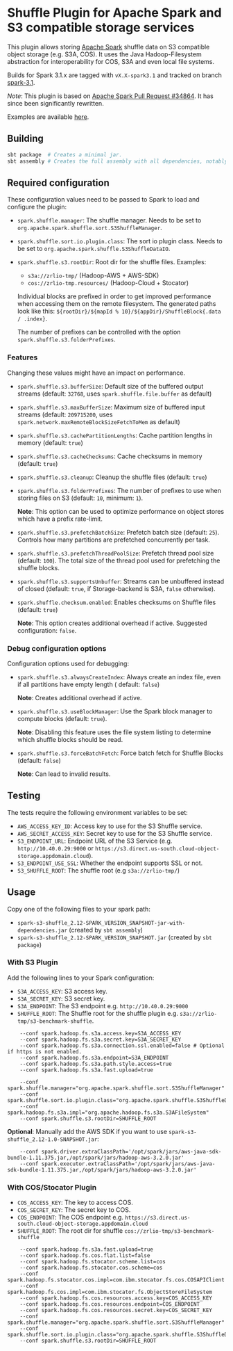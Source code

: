 # Shuffle Plugin for Apache Spark and S3 compatible storage services

This plugin allows storing [Apache Spark](https://spark.apache.org/) shuffle data on S3 compatible object storage (e.g.
S3A, COS). It uses the Java Hadoop-Filesystem abstraction for interoperability for COS, S3A and even local file systems.

Builds for Spark 3.1.x are tagged with `vX.X-spark3.1` and tracked on
branch [spark-3.1](https://github.com/IBM/spark-s3-shuffle/tree/spark-3.1).

*Note*: This plugin is based on [Apache Spark Pull Request #34864](https://github.com/apache/spark/pull/34864/files). It
has since been significantly rewritten.

Examples are available [here](./examples).

## Building

```bash
sbt package  # Creates a minimal jar.
sbt assembly # Creates the full assembly with all dependencies, notably hadoop cloud.
 ```

## Required configuration

These configuration values need to be passed to Spark to load and configure the plugin:

- `spark.shuffle.manager`: The shuffle manager. Needs to be set to `org.apache.spark.shuffle.sort.S3ShuffleManager`.
- `spark.shuffle.sort.io.plugin.class`: The sort io plugin class. Needs to be set to
  `org.apache.spark.shuffle.S3ShuffleDataIO`.
- `spark.shuffle.s3.rootDir`: Root dir for the shuffle files. Examples:
    - `s3a://zrlio-tmp/` (Hadoop-AWS + AWS-SDK)
    - `cos://zrlio-tmp.resources/` (Hadoop-Cloud + Stocator)

  Individual blocks are prefixed in order to get improved performance when accessing them on the remote filesystem.
  The generated paths look like this: `${rootDir}/${mapId % 10}/${appDir}/ShuffleBlock{.data / .index}`.

  The number of prefixes can be controlled with the option `spark.shuffle.s3.folderPrefixes`.

### Features

Changing these values might have an impact on performance.

- `spark.shuffle.s3.bufferSize`: Default size of the buffered output streams (default: `32768`,
  uses `spark.shuffle.file.buffer` as default)
- `spark.shuffle.s3.maxBufferSize`: Maximum size of buffered input streams (default: `209715200`,
  uses `spark.network.maxRemoteBlockSizeFetchToMem` as default)
- `spark.shuffle.s3.cachePartitionLengths`: Cache partition lengths in memory (default: `true`)
- `spark.shuffle.s3.cacheChecksums`: Cache checksums in memory (default: `true`)
- `spark.shuffle.s3.cleanup`: Cleanup the shuffle files (default: `true`)
- `spark.shuffle.s3.folderPrefixes`: The number of prefixes to use when storing files on S3
  (default: `10`, minimum: `1`).

  **Note**: This option can be used to optimize performance on object stores which have a prefix rate-limit.
- `spark.shuffle.s3.prefetchBatchSize`: Prefetch batch size (default: `25`). Controls how many partitions are prefetched
  concurrently per task.
- `spark.shuffle.s3.prefetchThreadPoolSize`: Prefetch thread pool size (default: `100`). The total size of the thread
  pool used for prefetching the shuffle blocks.
- `spark.shuffle.s3.supportsUnbuffer`: Streams can be unbuffered instead of closed (default: `true`,
  if Storage-backend is S3A, `false` otherwise).
- `spark.shuffle.checksum.enabled`: Enables checksums on Shuffle files (default: `true`)

  **Note**: This option creates additional overhead if active. Suggested configuration: `false`.


### Debug configuration options

Configuration options used for debugging:

- `spark.shuffle.s3.alwaysCreateIndex`: Always create an index file, even if all partitions have empty length (
  default: `false`)

  **Note**: Creates additional overhead if active.

- `spark.shuffle.s3.useBlockManager`: Use the Spark block manager to compute blocks (default: `true`).

  **Note**: Disabling this feature uses the file system listing to determine which shuffle blocks should be read.

- `spark.shuffle.s3.forceBatchFetch`: Force batch fetch for Shuffle Blocks (default: `false`)

  **Note**: Can lead to invalid results.

## Testing

The tests require the following environment variables to be set:

- `AWS_ACCESS_KEY_ID`: Access key to use for the S3 Shuffle service.
- `AWS_SECRET_ACCESS_KEY`: Secret key to use for the S3 Shuffle service.
- `S3_ENDPOINT_URL`: Endpoint URL of the S3 Service (e.g. `http://10.40.0.29:9000` or
  `https://s3.direct.us-south.cloud-object-storage.appdomain.cloud`).
- `S3_ENDPOINT_USE_SSL`: Whether the endpoint supports SSL or not.
- `S3_SHUFFLE_ROOT`: The shuffle root (e.g `s3a://zrlio-tmp/`)

## Usage

Copy one of the following files to your spark path:

- `spark-s3-shuffle_2.12-SPARK_VERSION_SNAPSHOT-jar-with-dependencies.jar` (created by `sbt assembly`)
- `spark-s3-shuffle_2.12-SPARK_VERSION_SNAPSHOT.jar` (created by `sbt package`)

### With S3 Plugin

Add the following lines to your Spark configuration:

- `S3A_ACCESS_KEY`: S3 access key.
- `S3A_SECRET_KEY`: S3 secret key.
- `S3A_ENDPOINT`: The S3 endpoint e.g. `http://10.40.0.29:9000`
- `SHUFFLE_ROOT`: The Shuffle root for the shuffle plugin e.g. `s3a://zrlio-tmp/s3-benchmark-shuffle`.

```
    --conf spark.hadoop.fs.s3a.access.key=S3A_ACCESS_KEY
    --conf spark.hadoop.fs.s3a.secret.key=S3A_SECRET_KEY
    --conf spark.hadoop.fs.s3a.connection.ssl.enabled=false # Optional if https is not enabled.
    --conf spark.hadoop.fs.s3a.endpoint=S3A_ENDPOINT
    --conf spark.hadoop.fs.s3a.path.style.access=true
    --conf spark.hadoop.fs.s3a.fast.upload=true
    
    --conf spark.shuffle.manager="org.apache.spark.shuffle.sort.S3ShuffleManager"
    --conf spark.shuffle.sort.io.plugin.class="org.apache.spark.shuffle.S3ShuffleDataIO"
    --conf spark.hadoop.fs.s3a.impl="org.apache.hadoop.fs.s3a.S3AFileSystem"
    --conf spark.shuffle.s3.rootDir=SHUFFLE_ROOT
```

**Optional**: Manually add the AWS SDK if you want to use `spark-s3-shuffle_2.12-1.0-SNAPSHOT.jar`:

```
    --conf spark.driver.extraClassPath='/opt/spark/jars/aws-java-sdk-bundle-1.11.375.jar,/opt/spark/jars/hadoop-aws-3.2.0.jar'
    --conf spark.executor.extraClassPath='/opt/spark/jars/aws-java-sdk-bundle-1.11.375.jar,/opt/spark/jars/hadoop-aws-3.2.0.jar'
```

### With COS/Stocator Plugin

- `COS_ACCESS_KEY`: The key to access COS.
- `COS_SECRET_KEY`: The secret key to COS.
- `COS_ENDPOINT`: The COS endpoint e.g. `https://s3.direct.us-south.cloud-object-storage.appdomain.cloud`
- `SHUFFLE_ROOT`: The root dir for shuffle `cos://zrlio-tmp/s3-benchmark-shuffle`

```
    --conf spark.hadoop.fs.s3a.fast.upload=true
    --conf spark.hadoop.fs.cos.flat.list=false
    --conf spark.hadoop.fs.stocator.scheme.list=cos
    --conf spark.hadoop.fs.stocator.cos.scheme=cos
    --conf spark.hadoop.fs.stocator.cos.impl=com.ibm.stocator.fs.cos.COSAPIClient
    --conf spark.hadoop.fs.cos.impl=com.ibm.stocator.fs.ObjectStoreFileSystem
    --conf spark.hadoop.fs.cos.resources.access.key=COS_ACCESS_KEY
    --conf spark.hadoop.fs.cos.resources.endpoint=COS_ENDPOINT
    --conf spark.hadoop.fs.cos.resources.secret.key=COS_SECRET_KEY
    --conf spark.shuffle.manager="org.apache.spark.shuffle.sort.S3ShuffleManager"
    --conf spark.shuffle.sort.io.plugin.class="org.apache.spark.shuffle.S3ShuffleDataIO"
    --conf spark.shuffle.s3.rootDir=SHUFFLE_ROOT
```
